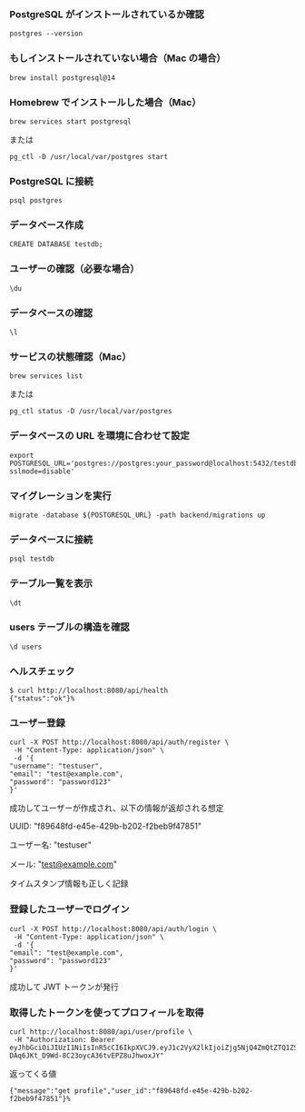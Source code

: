 ### PostgreSQL がインストールされているか確認

```
postgres --version
```

### もしインストールされていない場合（Mac の場合）

```
brew install postgresql@14
```

### Homebrew でインストールした場合（Mac）

```
brew services start postgresql
```

または

```
pg_ctl -D /usr/local/var/postgres start
```

### PostgreSQL に接続

```
psql postgres
```

### データベース作成

```
CREATE DATABASE testdb;
```

### ユーザーの確認（必要な場合）

```
\du
```

### データベースの確認

```
\l
```

### サービスの状態確認（Mac）

```
brew services list
```

または

```
pg_ctl status -D /usr/local/var/postgres
```

### データベースの URL を環境に合わせて設定

```
export POSTGRESQL_URL='postgres://postgres:your_password@localhost:5432/testdb?sslmode=disable'
```

### マイグレーションを実行

```
migrate -database ${POSTGRESQL_URL} -path backend/migrations up
```

### データベースに接続

```
psql testdb
```

### テーブル一覧を表示

```
\dt
```

### users テーブルの構造を確認

```
\d users
```

### ヘルスチェック

```
$ curl http://localhost:8080/api/health
{"status":"ok"}%
```

### ユーザー登録

```
curl -X POST http://localhost:8080/api/auth/register \
 -H "Content-Type: application/json" \
 -d '{
"username": "testuser",
"email": "test@example.com",
"password": "password123"
}'
```

成功してユーザーが作成され、以下の情報が返却される想定

UUID: "f89648fd-e45e-429b-b202-f2beb9f47851"

ユーザー名: "testuser"

メール: "test@example.com"

タイムスタンプ情報も正しく記録

### 登録したユーザーでログイン

```
curl -X POST http://localhost:8080/api/auth/login \
 -H "Content-Type: application/json" \
 -d '{
"email": "test@example.com",
"password": "password123"
}'
```

成功して JWT トークンが発行

### 取得したトークンを使ってプロフィールを取得

```
curl http://localhost:8080/api/user/profile \
 -H "Authorization: Bearer eyJhbGciOiJIUzI1NiIsInR5cCI6IkpXVCJ9.eyJ1c2VyX2lkIjoiZjg5NjQ4ZmQtZTQ1ZS00MjliLWIyMDItZjJiZWI5ZjQ3ODUxIiwidXNlcm5hbWUiOiJ0ZXN0dXNlciIsImV4cCI6MTczNzY0Nzk1MiwibmJmIjoxNzM3NTYxNTUyLCJpYXQiOjE3Mzc1NjE1NTJ9.8E9dm-DAq6JKt_D9Wd-8C23oycA36tvEPZ8uJhwoxJY"
```

返ってくる値

```
{"message":"get profile","user_id":"f89648fd-e45e-429b-b202-f2beb9f47851"}%
```
